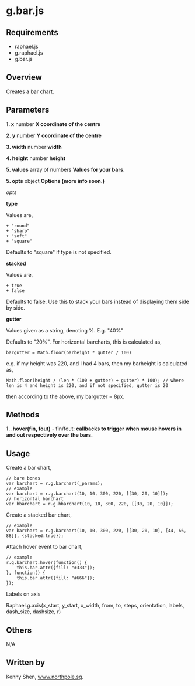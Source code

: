 # g.bar.js #

## Requirements ##

 + raphael.js
 + g.raphael.js
 + g.bar.js
 
## Overview ##

Creates a bar chart.

## Parameters ##

**1. x** number **X coordinate of the centre**

**2. y** number **Y coordinate of the centre**

**3. width** number **width**

**4. height** number **height**

**5. values** array of numbers **Values for your bars.**

**5. opts** object **Options (more info soon.)**

_opts_

**type**

Values are,

    + "round"
    + "sharp"
    + "soft"
    + "square"
    
Defaults to "square" if type is not specified.

**stacked**

Values are,

    + true
    + false
    
Defaults to false. Use this to stack your bars instead of displaying them side by side.

**gutter**

Values given as a string, denoting %. E.g. "40%"

Defaults to "20%". For horizontal barcharts, this is calculated as,

    bargutter = Math.floor(barheight * gutter / 100)
    
e.g. if my height was 220, and I had 4 bars, then my barheight is calculated as,

    Math.floor(height / (len * (100 + gutter) + gutter) * 100); // where len is 4 and height is 220, and if not specified, gutter is 20
    
then according to the above, my bargutter = 8px.
    
    
## Methods ##

**1. .hover(fin, fout)** - fin/fout: **callbacks to trigger when mouse hovers in and out respectively over the bars.**

## Usage ##

Create a bar chart,


    // bare bones
    var barchart = r.g.barchart(_params);
    // example
    var barchart = r.g.barchart(10, 10, 300, 220, [[30, 20, 10]]);
    // horizontal barchart 
    var hbarchart = r.g.hbarchart(10, 10, 300, 220, [[30, 20, 10]]);
    
    
Create a stacked bar chart,


    // example
    var barchart = r.g.barchart(10, 10, 300, 220, [[30, 20, 10], [44, 66, 88]], {stacked:true});
    
    
Attach hover event to bar chart,


    // example
    r.g.barchart.hover(function() {  
        this.bar.attr({fill: "#333"}); 
    }, function() {
        this.bar.attr({fill: "#666"});
    });
    
Labels on axis

Raphael.g.axis(x_start, y_start, x_width, from, to, steps, orientation, labels, dash_size, dashsize, r)

 

  

## Others ##

N/A

## Written by ##

Kenny Shen, www.northpole.sg.